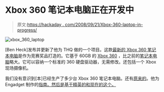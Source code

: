 # Xbox 360 笔记本电脑正在开发中

> 原文:[https://hackaday . com/2008/09/21/Xbox-360-laptop-in-progress/](https://hackaday.com/2008/09/21/xbox-360-laptop-in-progress/)

![](../Images/897752d90b8e4772e8904a7fdb131c65.png "xbox_360_laptop")

[Ben Heck]发布并更新了他为 THQ 做的一个项目。这款[最新的 Xbox 360 笔记本电脑](http://benheck.com/09-19-2008/sneak-peak-at-the-thq-laptop-prize)是作为竞赛奖品打造的。它基于 60GB 的 [Xbox 360](http://www.mahalo.com/Xbox_360_Hacks "Xbox 360 Hacks - Mahalo") ，比之前的[笔记本电脑](http://www.mahalo.com/Laptop_Hacks "Laptop Hacks - Mahalo")略大。它可以容纳一个标准的 360 硬盘驱动器，无需修改。还包括一个 Xbox 现场摄像机。

我们没有意识到[本]已经生产了多少台 Xbox 360 笔记本电脑。还有[原来的](http://benheck.com/xbox-360-laptop-original)。他为 Engadget 制作的[指南。然后是基于精英的](http://www.engadget.com/2007/04/18/how-to-make-an-xbox-360-laptop-part-1/)[和现在的这个。](http://benheck.com/xbox-360-laptop-3-elite)